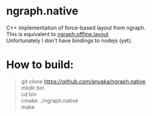 # ngraph.native

C++ implementation of force-based layout from ngraph.<br>
This is equivalent to [ngraph.offline.layout](https://github.com/anvaka/ngraph.offline.layout)<br>
Unfortunately I don't have bindings to nodejs (yet).

# How to build:
> git clone https://github.com/anvaka/ngraph.native<br>
> mkdir bin<br>
> cd bin<br>
> cmake ../ngraph.native<br>
> make